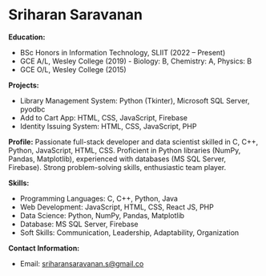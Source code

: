 # Sriharan Saravanan

**Education:**
- BSc Honors in Information Technology, SLIIT (2022 – Present)
- GCE A/L, Wesley College (2019) - Biology: B, Chemistry: A, Physics: B
- GCE O/L, Wesley College (2015)

**Projects:**
- Library Management System: Python (Tkinter), Microsoft SQL Server, pyodbc
- Add to Cart App: HTML, CSS, JavaScript, Firebase
- Identity Issuing System: HTML, CSS, JavaScript, PHP

**Profile:**
Passionate full-stack developer and data scientist skilled in C, C++, Python, JavaScript, HTML, CSS. Proficient in Python libraries (NumPy, Pandas, Matplotlib), experienced with databases (MS SQL Server, Firebase). Strong problem-solving skills, enthusiastic team player.

**Skills:**
- Programming Languages: C, C++, Python, Java
- Web Development: JavaScript, HTML, CSS, React JS, PHP
- Data Science: Python, NumPy, Pandas, Matplotlib
- Database: MS SQL Server, Firebase
- Soft Skills: Communication, Leadership, Adaptability, Organization

**Contact Information:**
- Email: sriharansaravanan.s@gmail.co
